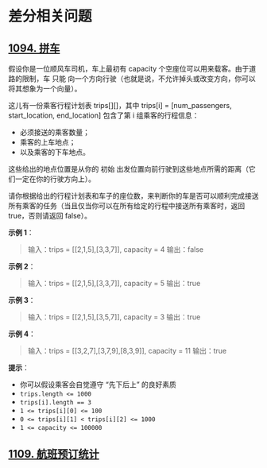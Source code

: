 # 差分相关问题

## [1094. 拼车](https://leetcode-cn.com/problems/car-pooling/)

假设你是一位顺风车司机，车上最初有 capacity 个空座位可以用来载客。由于道路的限制，车 只能 向一个方向行驶（也就是说，不允许掉头或改变方向，你可以将其想象为一个向量）。

这儿有一份乘客行程计划表 trips[][]，其中 trips[i] = [num_passengers, start_location, end_location] 包含了第 i 组乘客的行程信息：

* 必须接送的乘客数量；
* 乘客的上车地点；
* 以及乘客的下车地点。



这些给出的地点位置是从你的 初始 出发位置向前行驶到这些地点所需的距离（它们一定在你的行驶方向上）。

请你根据给出的行程计划表和车子的座位数，来判断你的车是否可以顺利完成接送所有乘客的任务（当且仅当你可以在所有给定的行程中接送所有乘客时，返回 true，否则请返回 false）。



**示例 1**：

> 输入：trips = [[2,1,5],[3,3,7]], capacity = 4
> 输出：false

**示例 2**：

> 输入：trips = [[2,1,5],[3,3,7]], capacity = 5
> 输出：true

**示例 3**：

> 输入：trips = [[2,1,5],[3,5,7]], capacity = 3
> 输出：true

**示例 4**：

> 输入：trips = [[3,2,7],[3,7,9],[8,3,9]], capacity = 11
> 输出：true

**提示**：

* 你可以假设乘客会自觉遵守 “先下后上” 的良好素质
* `trips.length <= 1000`
* `trips[i].length == 3`
* `1 <= trips[i][0] <= 100`
* `0 <= trips[i][1] < trips[i][2] <= 1000`
* `1 <= capacity <= 100000`

## [1109. 航班预订统计](https://leetcode-cn.com/problems/corporate-flight-bookings/)
